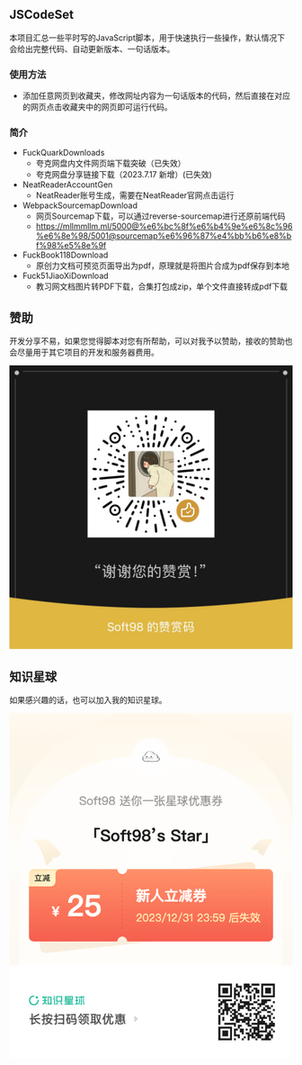 ## JSCodeSet
本项目汇总一些平时写的JavaScript脚本，用于快速执行一些操作，默认情况下会给出完整代码、自动更新版本、一句话版本。
### 使用方法
- 添加任意网页到收藏夹，修改网址内容为一句话版本的代码，然后直接在对应的网页点击收藏夹中的网页即可运行代码。
### 简介
- FuckQuarkDownloads
  - 夸克网盘内文件网页端下载突破（已失效）
  - 夸克网盘分享链接下载（2023.7.17 新增）(已失效)
- NeatReaderAccountGen
  - NeatReader账号生成，需要在NeatReader官网点击运行
- WebpackSourcemapDownload
  - 网页Sourcemap下载，可以通过reverse-sourcemap进行还原前端代码
  - https://mllmmllm.ml/5000@%e6%bc%8f%e6%b4%9e%e6%8c%96%e6%8e%98/5001@sourcemap%e6%96%87%e4%bb%b6%e8%bf%98%e5%8e%9f
- FuckBook118Download
  - 原创力文档可预览页面导出为pdf，原理就是将图片合成为pdf保存到本地
- Fuck51JiaoXiDownload
  - 教习网文档图片转PDF下载，合集打包成zip，单个文件直接转成pdf下载

## 赞助

开发分享不易，如果您觉得脚本对您有所帮助，可以对我予以赞助，接收的赞助也会尽量用于其它项目的开发和服务器费用。

![IMG_3842](./assets/IMG_3842.JPG)

## 知识星球

如果感兴趣的话，也可以加入我的知识星球。

![星球优惠券](./assets/星球优惠券.png)